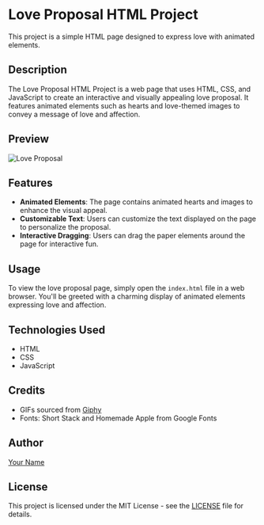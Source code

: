 # Love Proposal HTML Project

This project is a simple HTML page designed to express love with animated elements.

## Description

The Love Proposal HTML Project is a web page that uses HTML, CSS, and JavaScript to create an interactive and visually appealing love proposal. It features animated elements such as hearts and love-themed images to convey a message of love and affection.

## Preview

![Love Proposal](https://shakiradesaidev.github.io/paper-proposal/)

## Features

- **Animated Elements**: The page contains animated hearts and images to enhance the visual appeal.
- **Customizable Text**: Users can customize the text displayed on the page to personalize the proposal.
- **Interactive Dragging**: Users can drag the paper elements around the page for interactive fun.

## Usage

To view the love proposal page, simply open the `index.html` file in a web browser. You'll be greeted with a charming display of animated elements expressing love and affection.

## Technologies Used

- HTML
- CSS
- JavaScript

## Credits

- GIFs sourced from [Giphy](https://giphy.com/)
- Fonts: Short Stack and Homemade Apple from Google Fonts

## Author

[Your Name](https://github.com/shakiradesaidev)

## License

This project is licensed under the MIT License - see the [LICENSE](LICENSE) file for details.
